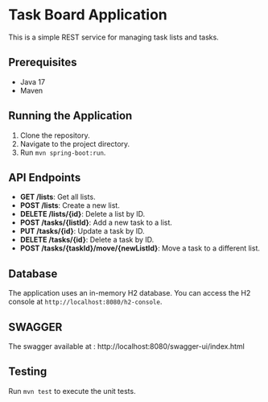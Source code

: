 # Task Board Application

This is a simple REST service for managing task lists and tasks.

## Prerequisites

- Java 17
- Maven

## Running the Application

1. Clone the repository.
2. Navigate to the project directory.
3. Run `mvn spring-boot:run`.

## API Endpoints

- **GET /lists**: Get all lists.
- **POST /lists**: Create a new list.
- **DELETE /lists/{id}**: Delete a list by ID.
- **POST /tasks/{listId}**: Add a new task to a list.
- **PUT /tasks/{id}**: Update a task by ID.
- **DELETE /tasks/{id}**: Delete a task by ID.
- **POST /tasks/{taskId}/move/{newListId}**: Move a task to a different list.

## Database

The application uses an in-memory H2 database. You can access the H2 console at `http://localhost:8080/h2-console`.

## SWAGGER

The swagger available at : http://localhost:8080/swagger-ui/index.html

## Testing
Run `mvn test` to execute the unit tests.

